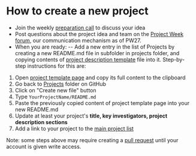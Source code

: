 # How to create a new project


- Join the weekly [preparation call](../README.md#PreparationCalls) to discuss your idea
- Post questions about the project idea and team on the [Project Week forum](https://github.com/orgs/NA-MIC/teams/pw27/discussions), our communication mechanism as of PW27.
- When you are ready:
-- Add a new entry in the list of Projects by creating a new README.md file in subfolder in projects folder, and copying contents of [project description template](../Projects/Template/README.md) file into it. Step-by-step instructions for this are:
1. Open [project template page](https://raw.githubusercontent.com/NA-MIC/ProjectWeek/master/PW27_2018_Boston/Projects/Template/README.md) and copy its full content to the clipboard
1. Go back to [Projects](https://github.com/NA-MIC/ProjectWeek/tree/master/PW27_2018_Boston/Projects) folder on GitHub
1. Click on "Create new file" button
1. Type `YourProjectName/README.md`
1. Paste the previously copied content of project template page into your new README.md
1. Update at least your project's __title, key investigators, project description sections__
1. Add a link to your project to the [main project list](https://github.com/NA-MIC/ProjectWeek/edit/master/PW27_2018_Boston/README.md)

Note: some steps above may require creating a [pull request](https://help.github.com/articles/creating-a-pull-request/) until your account is given write access.
